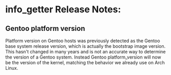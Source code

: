 <!---
This file is reset every time a new release is done. The contents of this file are for the currently unreleased version.

Example Note:

## Example Heading
Details about the thing that changed that needs to get included in the Release Notes in markdown.
-->

# info_getter Release Notes:

## Gentoo platform version

Platform version on Gentoo hosts was previously detected as the Gentoo base system release version, which is actually the bootstrap image version. This hasn't changed in many years and is not an accurate way to determine the version of a Gentoo system. Instead Gentoo platform_version will now be the version of the kernel, matching the behavior we already use on Arch Linux.
